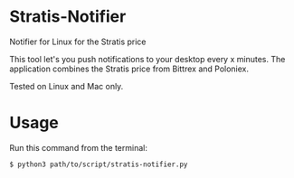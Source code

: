 # Stratis-Notifier
Notifier for Linux for the Stratis price

This tool let's you push notifications to your desktop every x minutes. The application combines the Stratis price from Bittrex and Poloniex.

Tested on Linux and Mac only.

# Usage
Run this command from the terminal:

```$ python3 path/to/script/stratis-notifier.py```
